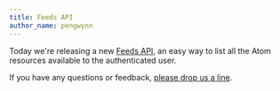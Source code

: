```yaml
---
title: Feeds API
author_name: pengwynn
---
```


Today we're releasing a new [Feeds API][], an easy way to list all the Atom
resources available to the authenticated user.

If you have any questions or feedback, [please drop us a line][contact].

[Feeds API]: /v3/activity/feeds/
[contact]: https://github.com/contact?form[subject]=Feeds%20API

